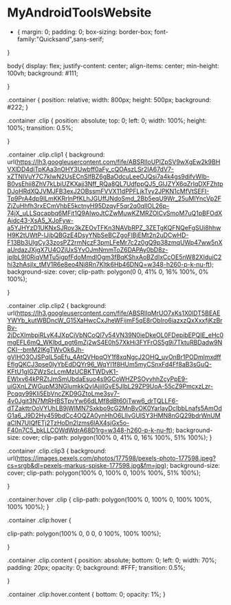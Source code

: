 # MyAndroidToolsWebsite
* {
    margin: 0;
    padding: 0;
    box-sizing: border-box;
    font-family:"Quicksand",sans-serif;
  
}

body{
  display: flex;
  justify-content: center;
  align-items: center;
  min-height: 100vh;
  background: #111;
  
}

.container
{
  position: relative;
  width: 800px;
  height: 500px;
  background: #222;
}

.container .clip
{
  position: absolute;
  top: 0;
  left: 0;
  width: 100%;
  height: 100%;
  transition: 0.5%;
  
}

.container .clip.clip1
{
  background: url(https://lh3.googleusercontent.com/fife/ABSRlIoUPlZpSV9wXgEw2k9BHVXlDD4diTpKAa3nOHY3Uwbff0aFy_cQOAszLSr2IA67dV7-xZTNlVuY7C7klwN2UsECnSlfBZ6gBaOdcuLeeOJQsi7a4k4gs9difvWIb-B0vsEhii8ZhV7kLbjUZKXajj3Nff_RQa8QL7UdfppQJ5_GlJZYX6qZrIqDXFZhtpDJoHRdXQJVMJFB3exJ2OBssmFVVX11dPPFLjkTvy2JPKN1cMfVtSEFI-Tp9PrA4dp9ILmKKRrlnPfKLhJGUffJNdoSmd_2Bb5eqU9Wr_25uMlYncVp2FZjZuHhfh3rxECmVhbE5kctnyH95DzqyF5qr2q0qIlOL26p-74jX_uLLSqcapbq6MFit1Q9AIwoJtCZwMuwKZMRZOlCvSmoM7uQ1pBFOdXAidc43-XsA5_XJoFyw-a5YJHYzD1UKNxSJRov3kZEOvTFKn3NAVbRPZ_3ZETgKQFNQeFgSUi8hhwH9K2tUWtP-lJibQBGzE4DsyYNbSeBCZgoFlBjEMt2n2uDCwHD-F13Bb3UlgCy33zosPZ2rmNczF3pmLFeMr7c2z0gQ9p38zmqUWp47ww5nXaUrdazJXjgX7U4OZjUxSYvOJmNmmToZ6DAPAy0bD8z-jpIbL9I0RiqVMTu5igpfFdoMmdIOgm3fBqKShxAoBZdIxCcOE5nW82XIduiC2hi3zhAsjlx_tMV1R6e8eo4Ni8Rn7Kltk6Hb46DNQ=w348-h260-p-k-nu-ft);
  background-size: cover;
  clip-path: polygon(0 0, 41% 0, 16% 100%, 0% 100%);
  
}

.container .clip.clip2
{
  background: url(https://lh3.googleusercontent.com/fife/ABSRlIqMrUO7xKs1X0lDT5BEAEYWYb_kutWBDncW_G15XaHwcCxJheWFijmF5qE8rObIro6iazxzQxXxxfjKzBrBv-2jDcXImbpiRLyK4JXpCiVbNCoQl7v54VN39N0ieDkeOL0FDepibEPQIE_eHc0mgEFL6mQ_WKlbd_pgt6mZj2wS4E0h57XkHi3FYFrOS5g9i7TktuRBDadw9NCKI--bmM2lKgTWvOk6Jh-gVlHO3OJSPqIL5qEfu_4AtQVHpqOY1f8xqNgcJ2OHQ_uvOnBr1PODmlmxdffEflgQKCJ3pse0lyYbEdDQYr96_WqYI1f8HUm5myCSnxFd4Ff8aB3sGuQ-KFtU1gIGZWzScLcmMzUCBKTWDvK1-EWlxv64kPRZtJmSmUbdaEsuo4s9GCoWHZPSOyvhhZcyPpE9-uiGXnLZWGupM3NGlumkkQvIAjjiIGvE5JlbL29ZP9UoA-55cZ9PmcxzLzr-Pcqqv99KIi5EbVncZKD9GZtoLme3sv7-4v0Jgit3N7MtRHBSTpvYw66dLMf8dBt60jTww6_drTQLLF6-dTZakttrOoVYUhLB9jWIMN7Sxkbo9cG2MnBvOK0YarlayDcIbbLnafs5AmOdG1a6_J9D2Hy459bdCc4OQZA0ynHhO6LlIvGUISY3HMN8nGQ29bdrWnUMaCIN7UIQfETj2TzHoDn2lzms6lAX4sjGx5o-F40n7C5_bkLLCOWdWdrA68D1rg=w348-h260-p-k-nu-ft);
  background-size: cover;
  clip-path: polygon(100% 0, 41% 0, 16% 100%, 51% 100%);
}

.container .clip.clip3
{
  background: url(https://images.pexels.com/photos/177598/pexels-photo-177598.jpeg?cs=srgb&dl=pexels-markus-spiske-177598.jpg&fm=jpg);
  background-size: cover;
  clip-path: polygon(100% 0, 100%  0, 100% 100%, 51% 100%);
  
}

.container:hover .clip
{
  clip-path:  polygon(100% 0, 100% 0, 100% 100%, 100% 100%);
}


.container .clip:hover
{
 
  clip-path: polygon(100% 0, 0 0, 0 100%, 100% 100%);
  
}

.container .clip.content
{
  position: absolute;
  bottom: 0;
  left: 0;
  width: 70%;
  padding: 20px;
  opacity: 0;
  background: #FFF;
  transition: 0.5%;
  
}

.container .clip:hover.content
{
  bottom: 0;
  opacity: 1%;
}

